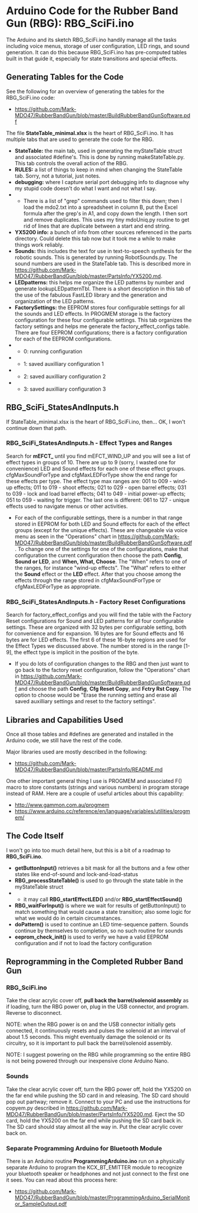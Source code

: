 # Arduino Code for the Rubber Band Gun (RBG): RBG_SciFi.ino
The Arduino and its sketch RBG_SciFi.ino handily manage all the tasks including voice menus, storage of user configuration, LED rings, and sound generation. It can do this because RBG_SciFi.ino has pre-computed tables built in that guide it, especially for state transitions and special effects.

## Generating Tables for the Code
See the following for an overview of generating the tables for the RBG_SciFi.ino code:
* https://github.com/Mark-MDO47/RubberBandGun/blob/master/BuildRubberBandGunSoftware.pdf

The file **StateTable_minimal.xlsx** is the heart of RBG_SciFi.ino. It has multiple tabs that are used to generate the code for the RBG.
* **StateTable:** the main tab, used in generating the myStateTable struct and associated #define's. This is done by running makeStateTable.py. This tab controls the overall action of the RBG.
* **RULES:** a list of things to keep in mind when changing the StateTable tab. Sorry, not a tutorial, just notes.
* **debugging:** where I capture serial port debugging info to diagnose why my stupid code doesn't do what I want and not what I say.
* * There is a list of "grep" commands used to filter this down; then I load the mdo2.txt into a spreadsheet in column B, put the Excel formula after the grep's in A1, and copy down the length. I then sort and remove duplicates. This uses my tiny mdoUniq.py routine to get rid of lines that are duplicate between a start and end string.
* **YX5200 info:** a bunch of info from other sources referenced in the parts directory. Could delete this tab now but it took me a while to make things work reliably.
* **Sounds:** this includes the text for use in text-to-speech synthesis for the robotic sounds. This is generated by running RobotSounds.py. The sound numbers are used in the StateTable tab. This is described more in https://github.com/Mark-MDO47/RubberBandGun/blob/master/PartsInfo/YX5200.md.
* **LEDpatterns:** this helps me organize the LED patterns by number and generate lookupLEDpatternTbl. There is a short description in this tab of the use of the fabulous FastLED library and the generation and organization of the LED patterns.
* **FactorySettings:** the EEPROM stores four configurable settings for all the sounds and LED effects. In PROGMEM storage is the factory configuration for these four configurable settings. This tab organizes the factory settings and helps me generate the factory_effect_configs table. There are four EEPROM configurations; there is a factory configuration for each of the EEPROM configurations.
* * 0: running configuration
* * 1: saved auxilliary configuration 1
* * 2: saved auxilliary configuration 2
* * 3: saved auxilliary configuration 3

## RBG_SciFi_StatesAndInputs.h
If StateTable_minimal.xlsx is the heart of RBG_SciFi.ino, then... OK, I won't continue down that path.

### RBG_SciFi_StatesAndInputs.h - Effect Types and Ranges
Search for **mEFCT_** until you find mEFCT_WIND_UP and you will see a list of effect types in groups of 10. There are up to 9 (sorry, I wasted one for convenience) LED and Sound effects for each one of these effect groups. cfgMaxSoundForType and cfgMaxLEDForType show the end range for these effects per type. The effect type max ranges are: 001 to 009 - wind-up effects; 011 to 019 - shoot effects; 021 to 029 - open barrel effects; 031 to 039 - lock and load barrel effects; 041 to 049 - initial power-up effects; 051 to 059 - waiting for trigger. The last one is different: 061 to 127 - unique effects used to navigate menus or other activities.
* For each of the configurable settings, there is a number in that range stored in EEPROM for both LED and Sound effects for each of the effect groups (except for the unique effects). These are changeable via voice menu as seen in the "Operations" chart in https://github.com/Mark-MDO47/RubberBandGun/blob/master/BuildRubberBandGunSoftware.pdf. To change one of the settings for one of the configurations, make that configuration the current configuration then choose the path **Config**, **Sound or LED**, and **When, What, Choose**. The "When" refers to one of the ranges, for instance "wind-up effects". The "What" refers to either the **Sound** effect or the **LED** effect. After that you choose among the effects through the range stored in cfgMaxSoundForType or cfgMaxLEDForType as appropriate.

### RBG_SciFi_StatesAndInputs.h - Factory Reset Configurations
Search for factory_effect_configs and you will find the table with the Factory Reset configurations for Sound and LED patterns for all four configurable settings. These are organized with 32 bytes per configurable setting, both for convenience and for expansion. 16 bytes are for Sound effects and 16 bytes are for LED effects. The first 6 of these 16-byte regions are used for the Effect Types we discussed above. The number stored is in the range [1-9], the effect type is implicit in the position of the byte.
* If you do lots of configuration changes to the RBG and then just want to go back to the factory reset configuration, follow the "Operations" chart in https://github.com/Mark-MDO47/RubberBandGun/blob/master/BuildRubberBandGunSoftware.pdf and choose the path **Config**, **Cfg Reset Copy**, and **Fctry Rst Copy**. The option to choose would be "Erase the running setting and erase all saved auxilliary settings and reset to the factory settings".

## Libraries and Capabilities Used
Once all those tables and #defines are generated and installed in the Arduino code, we still have the rest of the code.

Major libraries used are mostly described in the following:
* https://github.com/Mark-MDO47/RubberBandGun/blob/master/PartsInfo/README.md

One other important general thing I use is PROGMEM and associated F() macro to store constants (strings and various numbers) in program storage instead of RAM. Here are a couple of useful articles about this capability:
* http://www.gammon.com.au/progmem
* https://www.arduino.cc/reference/en/language/variables/utilities/progmem/

## The Code Itself
I won't go into too much detail here, but this is a bit of a roadmap to **RBG_SciFi.ino**.
* **getButtonInput()** retrieves a bit mask for all the buttons and a few other states like end-of-sound and lock-and-load-status
* **RBG_processStateTable()** is used to go through the state table in the myStateTable struct
* * it may call **RBG_startEffectLED()** and/or **RBG_startEffectSound()**
* **RBG_waitForInput()** is where we wait for results of getButtonInput() to match something that would cause a state transition; also some logic for what we would do in certain circumstances.
* **doPattern()** is used to continue an LED time-sequence pattern. Sounds continue by themselves to completion, so no such routine for sounds
* **eeprom_check_init()** is used to verify we have a valid EEPROM configuration and if not to load the factory configuration

## Reprogramming in the Completed Rubber Band Gun

### RBG_SciFi.ino
Take the clear acrylic cover off, **pull back the barrel/solenoid assembly** as if loading, turn the RBG power on, plug in the USB connector, and program. Reverse to disconnect.

NOTE: when the RBG power is on and the USB connector initially gets connected, it continuously resets and pulses the solenoid at an interval of about 1.5 seconds. This might eventually damage the solenoid or its circuitry, so it is important to pull back the barrel/solenoid assembly.

NOTE: I suggest powering on the RBG while programming so the entire RBG is not being powered through our inexpensive clone Arduino Nano.

### Sounds
Take the clear acrylic cover off, turn the RBG power off, hold the YX5200 on the far end while pushing the SD card in and releasing. The SD card should pop out partway; remove it. Connect to your PC and use the instructions for copyem.py described in https://github.com/Mark-MDO47/RubberBandGun/blob/master/PartsInfo/YX5200.md. Eject the SD card, hold the YX5200 on the far end while pushing the SD card back in. The SD card should stay almost all the way in. Put the clear acrylic cover back on.


### Separate Programming Arduino for Bluetooth Module
There is an Arduino routine **ProgrammingArduino.ino** run on a physically separate Arduino to program the KCX_BT_EMITTER module to recognize your bluetooth speaker or headphones and not just connect to the first one it sees. You can read about this process here:
* https://github.com/Mark-MDO47/RubberBandGun/blob/master/ProgrammingArduino_SerialMonitor_SampleOutput.pdf
